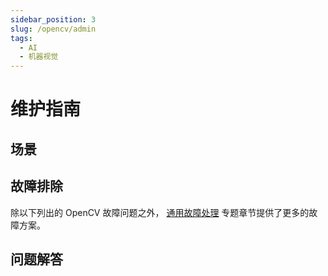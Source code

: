 ```yaml
---
sidebar_position: 3
slug: /opencv/admin
tags:
  - AI
  - 机器视觉
---
```


# 维护指南

## 场景


## 故障排除

除以下列出的 OpenCV 故障问题之外， [通用故障处理](../troubleshooting) 专题章节提供了更多的故障方案。 

## 问题解答